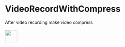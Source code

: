 # VideoRecordWithCompress
After video recording make video compress
<br/>
<br/>
<img src="https://media.giphy.com/media/vFKqnCdLPNOKc/giphy.gif" width="40" height="40" />
